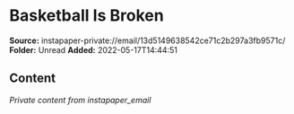 # Basketball Is Broken

**Source:** instapaper-private://email/13d5149638542ce71c2b297a3fb9571c/
**Folder:** Unread
**Added:** 2022-05-17T14:44:51




## Content
*Private content from instapaper_email*
